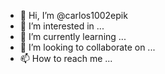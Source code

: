 - 👋 Hi, I’m @carlos1002epik
- 👀 I’m interested in ...
- 🌱 I’m currently learning ...
- 💞️ I’m looking to collaborate on ...
- 📫 How to reach me ...

<!---
carlos1002epik/carlos1002epik is a ✨ special ✨ repository because its `README.md` (this file) appears on your GitHub profile.
You can click the Preview link to take a look at your changes.
--->
